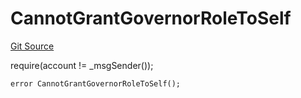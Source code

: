 # CannotGrantGovernorRoleToSelf
[Git Source](https://github.com/FloorDAO/floor-v2/blob/c8169a0594ad07a37d169672a50f4155c41be809/src/contracts/authorities/AuthorityRegistry.sol)

require(account != _msgSender());


```solidity
error CannotGrantGovernorRoleToSelf();
```

